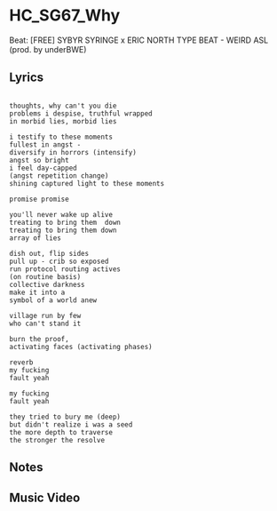 # HC_SG67_Why

Beat:
[FREE] SYBYR  SYRINGE x ERIC NORTH TYPE BEAT - WEIRD ASL  (prod. by underBWE)

## Lyrics

```

thoughts, why can't you die
problems i despise, truthful wrapped 
in morbid lies, morbid lies 

i testify to these moments
fullest in angst - 
diversify in horrors (intensify)
angst so bright 
i feel day-capped 
(angst repetition change)
shining captured light to these moments

promise promise

you'll never wake up alive
treating to bring them  down
treating to bring them down
array of lies 

dish out, flip sides
pull up - crib so exposed 
run protocol routing actives 
(on routine basis)
collective darkness
make it into a 
symbol of a world anew

village run by few 
who can't stand it

burn the proof, 
activating faces (activating phases)

reverb
my fucking
fault yeah

my fucking
fault yeah

they tried to bury me (deep)
but didn't realize i was a seed
the more depth to traverse 
the stronger the resolve

```

## Notes

## Music Video




